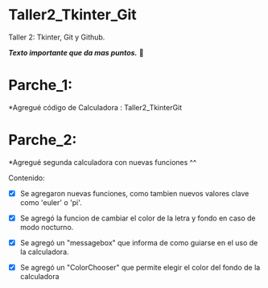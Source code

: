 # Taller2_Tkinter_Git
Taller 2: Tkinter, Git y Github.

***Texto importante que da mas puntos.*** :mage:

# Parche_1:

  *Agregué código de Calculadora : Taller2_TkinterGit
  
# Parche_2:

*Agregué segunda calculadora con nuevas funciones ^^
 
Contenido:
  
- [x] Se agregaron nuevas funciones, como tambien nuevos valores clave como 'euler' o 'pi'.
    
- [x] Se agregó la funcion de cambiar el color de la letra y fondo en caso de modo nocturno.
    
- [x] Se agregó un "messagebox" que informa de como guiarse en el uso de la calculadora.
    
- [x] Se agregó un "ColorChooser" que permite elegir el color del fondo de la calculadora
